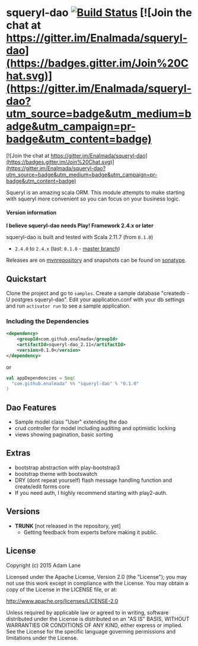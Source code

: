# squeryl-dao [![Build Status](https://travis-ci.org/Enalmada/squeryl-dao.svg?branch=master)](https://travis-ci.org/Enalmada/squeryl-dao) [![Join the chat at https://gitter.im/Enalmada/squeryl-dao](https://badges.gitter.im/Join%20Chat.svg)](https://gitter.im/Enalmada/squeryl-dao?utm_source=badge&utm_medium=badge&utm_campaign=pr-badge&utm_content=badge)

[![Join the chat at https://gitter.im/Enalmada/squeryl-dao](https://badges.gitter.im/Join%20Chat.svg)](https://gitter.im/Enalmada/squeryl-dao?utm_source=badge&utm_medium=badge&utm_campaign=pr-badge&utm_content=badge)

Squeryl is an amazing scala ORM.  This module attempts to make starting with squeryl more convenient so you can focus on your business logic.

#### Version information
**I believe squeryl-dao needs Play! Framework 2.4.x or later**

squeryl-dao is built and tested with Scala 2.11.7 (from `0.1.0`)

* `2.4.0` to `2.4.x` (last: `0.1.0` - [master branch](https://github.com/enalmada/squeryl-dao/tree/master))

Releases are on [mvnrepository](http://mvnrepository.com/artifact/com.github.enalmada) and snapshots can be found on [sonatype](https://oss.sonatype.org/content/repositories/snapshots/com/github/enalmada).

## Quickstart
Clone the project and go to `samples`. Create a sample database "createdb -U postgres squeryl-dao".  Edit your application.conf with your db settings and run `activator run` to see a sample application.

### Including the Dependencies

```xml
<dependency>
    <groupId>com.github.enalmada</groupId>
    <artifactId>squeryl-dao_2.11</artifactId>
    <version>0.1.0</version>
</dependency>
```
or

```scala
val appDependencies = Seq(
  "com.github.enalmada" %% "squeryl-dao" % "0.1.0"
)
```

## Dao Features
* Sample model class "User" extending the dao
* crud controller for model including auditing and optimistic locking
* views showing pagination, basic sorting

## Extras
* bootstrap abstraction with play-bootstrap3
* bootstrap theme with bootswatch
* DRY (dont repeat yourself) flash message handling function and create/edit forms core
* If you need auth, I highly recommend starting with play2-auth.


## Versions
* **TRUNK** [not released in the repository, yet]
  * Getting feedback from experts before making it public.

  
## License

Copyright (c) 2015 Adam Lane

Licensed under the Apache License, Version 2.0 (the "License"); you may not use this work except in compliance with the License. You may obtain a copy of the License in the LICENSE file, or at:

http://www.apache.org/licenses/LICENSE-2.0

Unless required by applicable law or agreed to in writing, software distributed under the License is distributed on an "AS IS" BASIS, WITHOUT WARRANTIES OR CONDITIONS OF ANY KIND, either express or implied. See the License for the specific language governing permissions and limitations under the License.
  